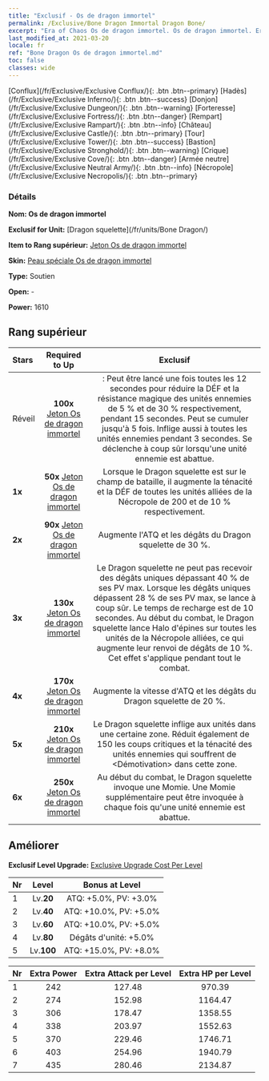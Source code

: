 ```yaml
---
title: "Exclusif - Os de dragon immortel"
permalink: /Exclusive/Bone Dragon Immortal Dragon Bone/
excerpt: "Era of Chaos Os de dragon immortel. Os de dragon immortel. Era of Chaos Exclusif Os de dragon immortel. Dragon squelette Exclusif."
last_modified_at: 2021-03-20
locale: fr
ref: "Bone Dragon Os de dragon immortel.md"
toc: false
classes: wide
---
```

 [Conflux](/fr/Exclusive/Exclusive Conflux/){: .btn .btn--primary} [Hadès](/fr/Exclusive/Exclusive Inferno/){: .btn .btn--success} [Donjon](/fr/Exclusive/Exclusive Dungeon/){: .btn .btn--warning} [Forteresse](/fr/Exclusive/Exclusive Fortress/){: .btn .btn--danger} [Rempart](/fr/Exclusive/Exclusive Rampart/){: .btn .btn--info} [Château](/fr/Exclusive/Exclusive Castle/){: .btn .btn--primary} [Tour](/fr/Exclusive/Exclusive Tower/){: .btn .btn--success} [Bastion](/fr/Exclusive/Exclusive Stronghold/){: .btn .btn--warning} [Crique](/fr/Exclusive/Exclusive Cove/){: .btn .btn--danger} [Armée neutre](/fr/Exclusive/Exclusive Neutral Army/){: .btn .btn--info} [Nécropole](/fr/Exclusive/Exclusive Necropolis/){: .btn .btn--primary} 

### Détails
 **Nom: Os de dragon immortel** 

 **Exclusif for Unit:** [Dragon squelette](/fr/units/Bone Dragon/) 

 **Item to Rang supérieur:** [Jeton Os de dragon immortel](/fr/Items/con_980/)

 **Skin:** [Peau spéciale Os de dragon immortel](/fr/Items/con_648/)

 **Type:** Soutien

 **Open:** -

 **Power:** 1610

## Rang supérieur

  |     Stars    |  Required to Up | Exclusif |
  |:-------------|:---------------:|:---------------:|
  |  Réveil  | **100x** [Jeton Os de dragon immortel](/fr/Items/con_980/) | <Rage du Dragon> : Peut être lancé une fois toutes les 12 secondes pour réduire la DÉF et la résistance magique des unités ennemies de 5 % et de 30 % respectivement, pendant 15 secondes. Peut se cumuler jusqu'à 5 fois. Inflige aussi <Silence> à toutes les unités ennemies pendant 3 secondes. Se déclenche à coup sûr lorsqu'une unité ennemie est abattue. |
  | **1x** <i class="fas fa-star"/> | **50x** [Jeton Os de dragon immortel](/fr/Items/con_980/) | Lorsque le Dragon squelette est sur le champ de bataille, il augmente la ténacité et la DÉF de toutes les unités alliées de la Nécropole de 200 et de 10 % respectivement. |
  | **2x** <i class="fas fa-star"/> | **90x** [Jeton Os de dragon immortel](/fr/Items/con_980/) | Augmente l'ATQ et les dégâts du Dragon squelette de 30 %. |
  | **3x** <i class="fas fa-star"/> | **130x** [Jeton Os de dragon immortel](/fr/Items/con_980/) | Le Dragon squelette ne peut pas recevoir des dégâts uniques dépassant 40 % de ses PV max. Lorsque les dégâts uniques dépassent 28 % de ses PV max, <Rage du Dragon> se lance à coup sûr. Le temps de recharge est de 10 secondes. Au début du combat, le Dragon squelette lance Halo d'épines sur toutes les unités de la Nécropole alliées, ce qui augmente leur renvoi de dégâts de 10 %. Cet effet s'applique pendant tout le combat. |
  | **4x** <i class="fas fa-star"/> | **170x** [Jeton Os de dragon immortel](/fr/Items/con_980/) | Augmente la vitesse d'ATQ et les dégâts du Dragon squelette de 20 %. |
  | **5x** <i class="fas fa-star"/> | **210x** [Jeton Os de dragon immortel](/fr/Items/con_980/) | Le Dragon squelette inflige <Saignement> aux unités dans une certaine zone. Réduit également de 150 les coups critiques et la ténacité des unités ennemies qui souffrent de <Démotivation> dans cette zone. |
  | **6x** <i class="fas fa-star"/> | **250x** [Jeton Os de dragon immortel](/fr/Items/con_980/) | Au début du combat, le Dragon squelette invoque une Momie. Une Momie supplémentaire peut être invoquée à chaque fois qu'une unité ennemie est abattue. |


## Améliorer
 **Exclusif Level Upgrade:** [Exclusive Upgrade Cost Per Level](/Exclusive/ExclusiveUpgradeCostPerLevel/)

  |  Nr  |   Level  | Bonus at Level |
  |:-----|:--------:|:--------------:|
  | 1 | Lv.**20** | ATQ: +5.0%, PV: +3.0% |
  | 2 | Lv.**40** | ATQ: +10.0%, PV: +5.0% |
  | 3 | Lv.**60** | ATQ: +10.0%, PV: +5.0% |
  | 4 | Lv.**80** | Dégâts d'unité: +5.0% |
  | 5 | Lv.**100** | ATQ: +15.0%, PV: +8.0% |


  |  Nr  |  Extra Power | Extra Attack per Level | Extra HP per Level |
  |:-----|:--------:|:--------:|:--------:|
  | 1 | 242 | 127.48 | 970.39 |
  | 2 | 274 | 152.98 | 1164.47 |
  | 3 | 306 | 178.47 | 1358.55 |
  | 4 | 338 | 203.97 | 1552.63 |
  | 5 | 370 | 229.46 | 1746.71 |
  | 6 | 403 | 254.96 | 1940.79 |
  | 7 | 435 | 280.46 | 2134.87 |


